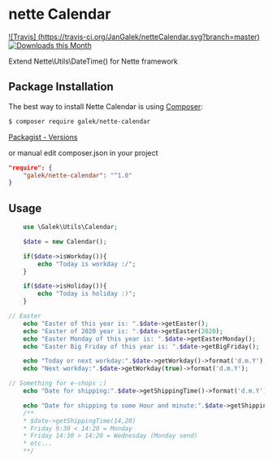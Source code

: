 # nette Calendar

[![Travis] (https://travis-ci.org/JanGalek/netteCalendar.svg?branch=master)](https://travis-ci.org/JanGalek/netteCalendar)
[![Downloads this Month](https://img.shields.io/packagist/dm/galek/nette-calendar.svg)](https://packagist.org/packages/galek/nette-calendar)

Extend Nette\Utils\DateTime() for Nette framework


Package Installation
-------------------

The best way to install Nette Calendar is using [Composer](http://getcomposer.org/):

```sh
$ composer require galek/nette-calendar
```

[Packagist - Versions](https://packagist.org/packages/galek/nette-calendar)

or manual edit composer.json in your project

```json
"require": {
    "galek/nette-calendar": "^1.0"
}
```

Usage
-----

```php
    use \Galek\Utils\Calendar;

    $date = new Calendar();

    if($date->isWorkday()){
        echo "Today is workday :/";
    }

    if($date->isHoliday()){
        echo "Today is holiday :)";
    }

// Easter
    echo "Easter of this year is: ".$date->getEaster();
    echo "Easter of 2020 year is: ".$date->getEaster(2020);
    echo "Easter Monday of this year is: ".$date->getEasterMonday();
    echo "Easter Big Friday of this year is: ".$date->getBigFriday();

    echo "Today or next workday:".$date->getWorkday()->format('d.m.Y');
    echo "Next workday:".$date->getWorkday(true)->format('d.m.Y');

// Something for e-shops ;)
    echo "Date for shipping:".$date->getShippingTime()->format('d.m.Y');

    echo "Date for shipping to some Hour and minute:".$date->getShippingTime(14,20)->format('d.m.Y');
    /**
    * $date->getShippingTime(14,20)
    * Friday 9:30 < 14:20 = Monday
    * Friday 14:30 > 14:20 = Wednesday (Monday send)
    * etc...
    **/
```